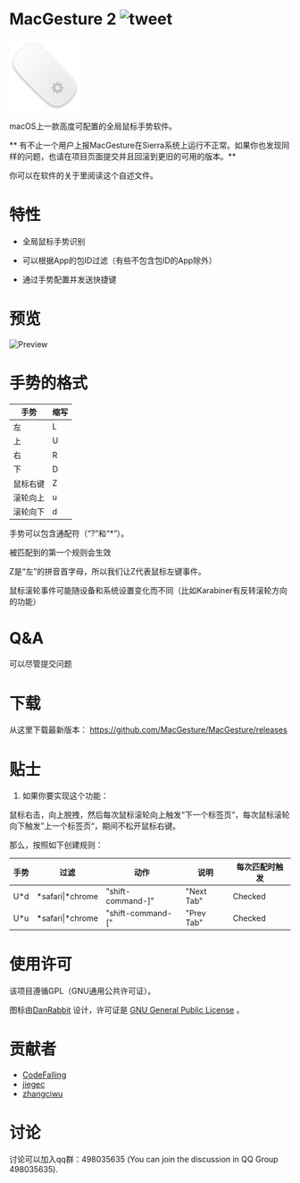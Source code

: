 
# MacGesture 2 ![tweet](https://img.shields.io/twitter/url/https/github.com/CodeFalling/MacGesture.svg?style=social)

![logo](logo.png)

macOS上一款高度可配置的全局鼠标手势软件。

** 有不止一个用户上报MacGesture在Sierra系统上运行不正常。如果你也发现同样的问题，也请在项目页面提交并且回滚到更旧的可用的版本。**

你可以在软件的关于里阅读这个自述文件。

# 特性

- 全局鼠标手势识别

- 可以根据App的包ID过滤（有些不包含包ID的App除外）

- 通过手势配置并发送快捷键

# 预览

![Preview](https://cloud.githubusercontent.com/assets/5436704/14278725/bb126d36-fb5b-11e5-9fe8-5990ea4c1c28.gif)

# 手势的格式

| 手势    | 缩写    |
|---------|---------|
| 左      | L       |
| 上      | U       |
| 右      | R       |
| 下      | D       |
| 鼠标右键| Z       |
| 滚轮向上| u       |
| 滚轮向下| d       |

手势可以包含通配符（“?”和“*”）。

被匹配到的第一个规则会生效

Z是“左”的拼音首字母，所以我们让Z代表鼠标左键事件。

鼠标滚轮事件可能随设备和系统设置变化而不同（比如Karabiner有反转滚轮方向的功能）

# Q&A

可以尽管提交问题

# 下载

从这里下载最新版本： https://github.com/MacGesture/MacGesture/releases

# 贴士

1. 如果你要实现这个功能：

鼠标右击，向上脱拽，然后每次鼠标滚轮向上触发“下一个标签页“，每次鼠标滚轮向下触发”上一个标签页“，期间不松开鼠标右键。

那么，按照如下创建规则：

| 手势    | 过滤               | 动作               | 说明       | 每次匹配时触发         |
|---------|--------------------|--------------------|------------|------------------------|
|U*d      | \*safari\|\*chrome | "shift-command-\]" | "Next Tab" | Checked                |
|U*u      | \*safari\|\*chrome | "shift-command-\[" | "Prev Tab" | Checked                |

# 使用许可

该项目遵循GPL（GNU通用公共许可证）。

图标由[DanRabbit](http://www.iconarchive.com/artist/danrabbit.html) 设计，许可证是 [GNU General Public License](https://en.wikipedia.org/wiki/GNU_General_Public_License) 。 

# 贡献者

- [CodeFalling](https://github.com/codefalling)
- [jiegec](https://github.com/jiegec)
- [zhangciwu](https://github.com/zhangciwu)

# 讨论

讨论可以加入qq群：498035635 (You can join the discussion in QQ Group 498035635).
